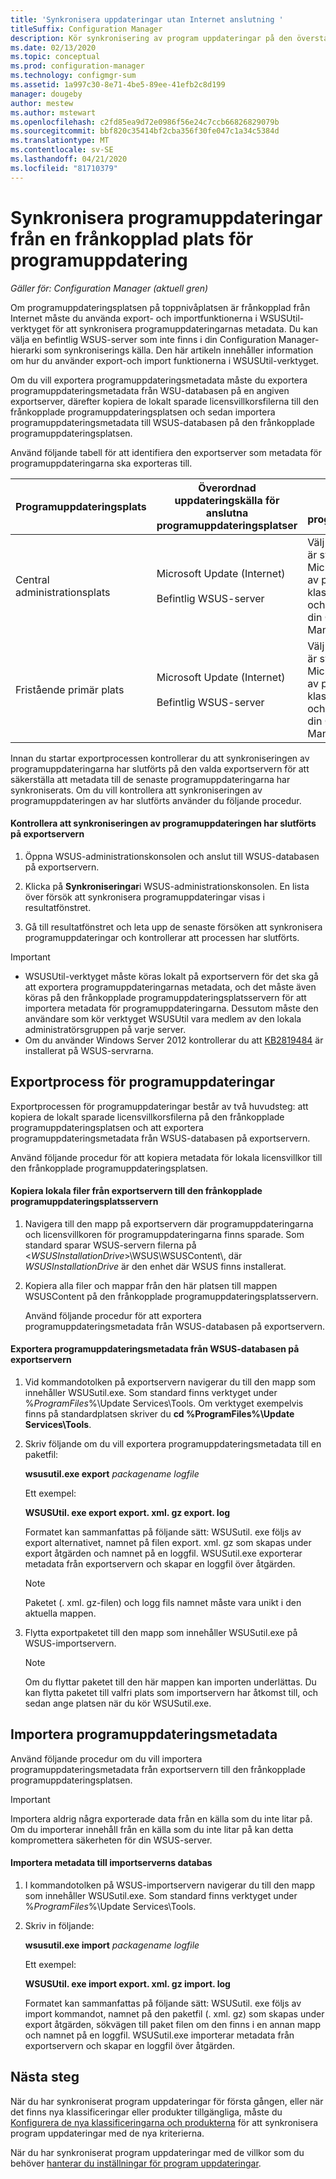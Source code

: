 ```yaml
---
title: 'Synkronisera uppdateringar utan Internet anslutning '
titleSuffix: Configuration Manager
description: Kör synkronisering av program uppdateringar på den översta program uppdaterings platsen som är frånkopplad från Internet.
ms.date: 02/13/2020
ms.topic: conceptual
ms.prod: configuration-manager
ms.technology: configmgr-sum
ms.assetid: 1a997c30-8e71-4be5-89ee-41efb2c8d199
manager: dougeby
author: mestew
ms.author: mstewart
ms.openlocfilehash: c2fd85ea9d72e0986f56e24c7ccb66826829079b
ms.sourcegitcommit: bbf820c35414bf2cba356f30fe047c1a34c5384d
ms.translationtype: MT
ms.contentlocale: sv-SE
ms.lasthandoff: 04/21/2020
ms.locfileid: "81710379"
---
```

# <a name="synchronize-software-updates-from-a-disconnected-software-update-point"></a>Synkronisera programuppdateringar från en frånkopplad plats för programuppdatering  

*Gäller för: Configuration Manager (aktuell gren)*

 Om programuppdateringsplatsen på toppnivåplatsen är frånkopplad från Internet måste du använda export- och importfunktionerna i WSUSUtil-verktyget för att synkronisera programuppdateringarnas metadata. Du kan välja en befintlig WSUS-server som inte finns i din Configuration Manager-hierarki som synkroniserings källa. Den här artikeln innehåller information om hur du använder export-och import funktionerna i WSUSUtil-verktyget.  

 Om du vill exportera programuppdateringsmetadata måste du exportera programuppdateringsmetadata från WSU-databasen på en angiven exportserver, därefter kopiera de lokalt sparade licensvillkorsfilerna till den frånkopplade programuppdateringsplatsen och sedan importera programuppdateringsmetadata till WSUS-databasen på den frånkopplade programuppdateringsplatsen.  

 Använd följande tabell för att identifiera den exportserver som metadata för programuppdateringarna ska exporteras till.  

|Programuppdateringsplats|Överordnad uppdateringskälla för anslutna programuppdateringsplatser|Exportserver för en frånkopplad programuppdateringsplats|  
|---------------------------|-----------------------------------------------------------------|------------------------------------------------------------|  
|Central administrationsplats|Microsoft Update (Internet)<br /><br /> Befintlig WSUS-server|Välj en WSUS-server som är synkroniserad med Microsoft Update med hjälp av program uppdaterings klassificeringar, produkter och språk som du behöver i din Configuration Manager-miljö.|  
|Fristående primär plats|Microsoft Update (Internet)<br /><br /> Befintlig WSUS-server|Välj en WSUS-server som är synkroniserad med Microsoft Update med hjälp av program uppdaterings klassificeringar, produkter och språk som du behöver i din Configuration Manager-miljö.|  

 Innan du startar exportprocessen kontrollerar du att synkroniseringen av programuppdateringarna har slutförts på den valda exportservern för att säkerställa att metadata till de senaste programuppdateringarna har synkroniserats. Om du vill kontrollera att synkroniseringen av programuppdateringen av har slutförts använder du följande procedur.  

#### <a name="to-verify-that-software-updates-synchronization-has-completed-successfully-on-the-export-server"></a>Kontrollera att synkroniseringen av programuppdateringen har slutförts på exportservern  

1.  Öppna WSUS-administrationskonsolen och anslut till WSUS-databasen på exportservern.  

2.  Klicka på **Synkroniseringar**i WSUS-administrationskonsolen. En lista över försök att synkronisera programuppdateringar visas i resultatfönstret.  

3.  Gå till resultatfönstret och leta upp de senaste försöken att synkronisera programuppdateringar och kontrollerar att processen har slutförts.  

> [!IMPORTANT]  
> - WSUSUtil-verktyget måste köras lokalt på exportservern för det ska gå att exportera programuppdateringarnas metadata, och det måste även köras på den frånkopplade programuppdateringsplatsservern för att importera metadata för programuppdateringarna. Dessutom måste den användare som kör verktyget WSUSUtil vara medlem av den lokala administratörsgruppen på varje server.  
> - Om du använder Windows Server 2012 kontrollerar du att [KB2819484](https://support.microsoft.com/help/2819484/cab-file-that-is-exported-by-using-the-wsusutil-exe-command-is-display) är installerat på WSUS-servrarna.

## <a name="export-process-for-software-updates"></a>Exportprocess för programuppdateringar  
 Exportprocessen för programuppdateringar består av två huvudsteg: att kopiera de lokalt sparade licensvillkorsfilerna på den frånkopplade programuppdateringsplatsen och att exportera programuppdateringsmetadata från WSUS-databasen på exportservern.  

 Använd följande procedur för att kopiera metadata för lokala licensvillkor till den frånkopplade programuppdateringsplatsen.  

#### <a name="to-copy-local-files-from-the-export-server-to-the-disconnected-software-update-point-server"></a>Kopiera lokala filer från exportservern till den frånkopplade programuppdateringsplatsservern  

1. Navigera till den mapp på exportservern där programuppdateringarna och licensvillkoren för programuppdateringarna finns sparade. Som standard sparar WSUS-servern filerna på <*WSUSInstallationDrive*>\WSUS\WSUSContent\\, där *WSUSInstallationDrive* är den enhet där WSUS finns installerat.  

2. Kopiera alla filer och mappar från den här platsen till mappen WSUSContent på den frånkopplade programuppdateringsplatsservern.  

   Använd följande procedur för att exportera programuppdateringsmetadata från WSUS-databasen på exportservern.  

#### <a name="to-export-software-updates-metadata-from-the-wsus-database-on-the-export-server"></a>Exportera programuppdateringsmetadata från WSUS-databasen på exportservern  

1.  Vid kommandotolken på exportservern navigerar du till den mapp som innehåller WSUSutil.exe. Som standard finns verktyget under %*ProgramFiles*%\Update Services\Tools. Om verktyget exempelvis finns på standardplatsen skriver du **cd %ProgramFiles%\Update Services\Tools**.  

2.  Skriv följande om du vill exportera programuppdateringsmetadata till en paketfil:  

     **wsusutil.exe export**  *packagename*  *logfile*  
 
     Ett exempel:  

     **WSUSUtil. exe export export. xml. gz export. log**  

     Formatet kan sammanfattas på följande sätt: WSUSutil. exe följs av export alternativet, namnet på filen export. xml. gz som skapas under export åtgärden och namnet på en loggfil. WSUSutil.exe exporterar metadata från exportservern och skapar en loggfil över åtgärden.  

    > [!NOTE]  
    >  Paketet (. xml. gz-filen) och logg fils namnet måste vara unikt i den aktuella mappen.  

3.  Flytta exportpaketet till den mapp som innehåller WSUSutil.exe på WSUS-importservern.  

    > [!NOTE]  
    >  Om du flyttar paketet till den här mappen kan importen underlättas. Du kan flytta paketet till valfri plats som importservern har åtkomst till, och sedan ange platsen när du kör WSUSutil.exe.  

## <a name="import-software-updates-metadata"></a>Importera programuppdateringsmetadata  
 Använd följande procedur om du vill importera programuppdateringsmetadata från exportservern till den frånkopplade programuppdateringsplatsen.  

> [!IMPORTANT]  
>  Importera aldrig några exporterade data från en källa som du inte litar på. Om du importerar innehåll från en källa som du inte litar på kan detta kompromettera säkerheten för din WSUS-server.  

#### <a name="to-import-metadata-to-the-database-of-the-import-server"></a>Importera metadata till importserverns databas  

1.  I kommandotolken på WSUS-importservern navigerar du till den mapp som innehåller WSUSutil.exe. Som standard finns verktyget under %*ProgramFiles*%\Update Services\Tools.  

2.  Skriv in följande:  

     **wsusutil.exe import**  *packagename*  *logfile*  

     Ett exempel:  

     **WSUSUtil. exe import export. xml. gz import. log**  

     Formatet kan sammanfattas på följande sätt: WSUSutil. exe följs av import kommandot, namnet på den paketfil (. xml. gz) som skapas under export åtgärden, sökvägen till paket filen om den finns i en annan mapp och namnet på en loggfil. WSUSutil.exe importerar metadata från exportservern och skapar en loggfil över åtgärden.  

## <a name="next-steps"></a>Nästa steg
När du har synkroniserat program uppdateringar för första gången, eller när det finns nya klassificeringar eller produkter tillgängliga, måste du [Konfigurera de nya klassificeringarna och produkterna](configure-classifications-and-products.md) för att synkronisera program uppdateringar med de nya kriterierna.

När du har synkroniserat program uppdateringar med de villkor som du behöver [hanterar du inställningar för program uppdateringar](manage-settings-for-software-updates.md).   

